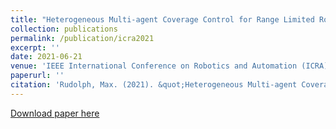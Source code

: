 ```yaml
---
title: "Heterogeneous Multi-agent Coverage Control for Range Limited Robots"
collection: publications
permalink: /publication/icra2021
excerpt: ''
date: 2021-06-21
venue: 'IEEE International Conference on Robotics and Automation (ICRA)'
paperurl: ''
citation: 'Rudolph, Max. (2021). &quot;Heterogeneous Multi-agent Coverage Control for Range Limited Robots.&quot; <i>IEEE International Conference on Robotics and Automation (ICRA) 1</i>. 1(1).'
---
```


[Download paper here](http://maxrudolph1.github.io/files/icra2021.pdf)
<!--
Recommended citation: Rudolph, M. (2021). "Heterogeneous Multi-agent Coverage Control for Range Limited Robots." <i>IEEE International Conference on Robotics and Automation (ICRA) </i>. 1(1).  -->